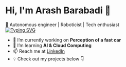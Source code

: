# Hi, I'm Arash Barabadi  👋  
🚀 Autonomous engineer | Roboticist | Tech enthusiast  
[![Typing SVG](https://readme-typing-svg.demolab.com/?lines=Arash+Barabadi;Second+line+of+text)](https://git.io/typing-svg)

- 🔭 I’m currently working on **Perception of a fast car**  
- 🌱 I’m learning **AI & Cloud Computing**  
- 📫 Reach me at [LinkedIn](www.linkedin.com/in/arash-barabadi)
- 💡 Check out my projects below 👇  
